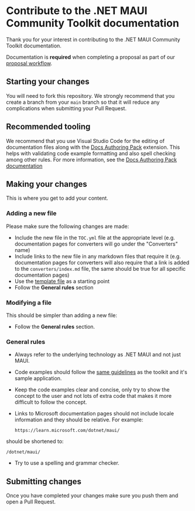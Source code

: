 # Contribute to the .NET MAUI Community Toolkit documentation

Thank you for your interest in contributing to the .NET MAUI Community Toolkit documentation.

Documentation is **required** when completing a proposal as part of our [proposal workflow](https://github.com/CommunityToolkit/Maui/projects).

## Starting your changes

You will need to fork this repository. We strongly recommend that you create a branch from your `main` branch so that it will reduce any complications when submitting your Pull Request.

## Recommended tooling

We recommend that you use Visual Studio Code for the editing of documentation files along with the [Docs Authoring Pack](https://marketplace.visualstudio.com/items?itemName=docsmsft.docs-authoring-pack) extension. This helps with validating code example formatting and also spell checking among other rules. For more information, see the [Docs Authoring Pack documentation](/contribute/how-to-write-docs-auth-pack)

## Making your changes

This is where you get to add your content.

### Adding a new file

Please make sure the following changes are made:

- Include the new file in the `TOC.yml` file at the appropriate level (e.g. documentation pages for converters will go under the "Converters" name)
- Include links to the new file in any markdown files that require it (e.g. documentation pages for converters will also require that a link is added to the `converters/index.md` file, the same should be true for all specific documentation pages)
- Use the [template file](https://github.com/MicrosoftDocs/CommunityToolkit/blob/main/docs/maui/.template.md) as a starting point
- Follow the **General rules** section

### Modifying a file

This should be simpler than adding a new file:

- Follow the **General rules** section.

### General rules

- Always refer to the underlying technology as .NET MAUI and not just MAUI.
- Code examples should follow the [same guidelines](https://github.com/CommunityToolkit/Maui/blob/main/CONTRIBUTING.md#contributing-code---best-practices) as the toolkit and it's sample application.
- Keep the code examples clear and concise, only try to show the concept to the user and not lots of extra code that makes it more difficult to follow the concept.

- Links to Microsoft documentation pages should not include locale information and they should be relative. For example:

  `https://learn.microsoft.com/dotnet/maui/`

should be shortened to:

  `/dotnet/maui/`

- Try to use a spelling and grammar checker.

## Submitting changes

Once you have completed your changes make sure you push them and open a Pull Request.
